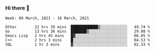 ### Hi there 👋

<!--START_SECTION:waka-->
```text
Week: 09 March, 2021 - 16 March, 2021

Other        22 hrs 39 mins  ████████████▒░░░░░░░░░░░░   49.74 % 
Go           13 hrs 36 mins  ███████▒░░░░░░░░░░░░░░░░░   29.88 % 
Emacs Lisp   2 hrs 45 mins   █▓░░░░░░░░░░░░░░░░░░░░░░░   06.05 % 
C++          2 hrs 3 mins    █░░░░░░░░░░░░░░░░░░░░░░░░   04.53 % 
SQL          1 hr 3 mins     ▓░░░░░░░░░░░░░░░░░░░░░░░░   02.33 % 
```
<!--END_SECTION:waka-->

<!--
**yqmmm/yqmmm** is a ✨ _special_ ✨ repository because its `README.md` (this file) appears on your GitHub profile.

Here are some ideas to get you started:

- 🔭 I’m currently working on ...
- 🌱 I’m currently learning ...
- 👯 I’m looking to collaborate on ...
- 🤔 I’m looking for help with ...
- 💬 Ask me about ...
- 📫 How to reach me: ...
- 😄 Pronouns: ...
- ⚡ Fun fact: ...
-->
